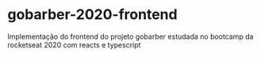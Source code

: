 # gobarber-2020-frontend
Implementação do frontend do projeto gobarber estudada no bootcamp da rocketseat 2020 com reacts e typescript
